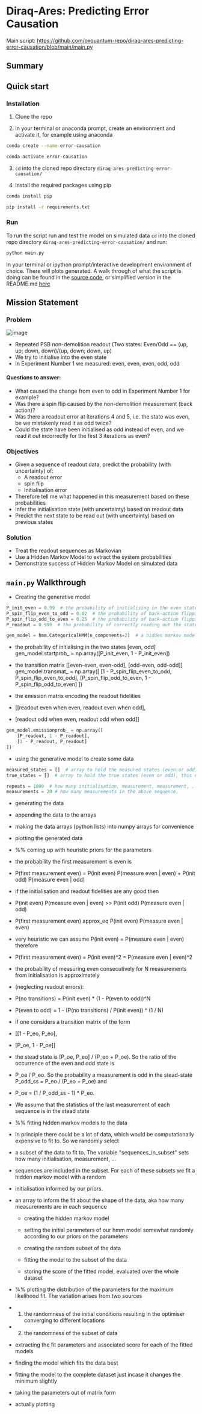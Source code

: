 # Diraq-Ares: Predicting Error Causation

Main script: https://github.com/oxquantum-repo/diraq-ares-predicting-error-causation/blob/main/main.py
## Summary

## Quick start

### Installation

1. Clone the repo 

2. In your terminal or anaconda prompt, create an environment and activate it, for example using anaconda

```bash
conda create --name error-causation

conda activate error-causation
```

3. `cd` into the cloned repo directory `diraq-ares-predicting-error-causation/`

4. Install the required packages using pip

```bash
conda install pip

pip install -r requirements.txt
```

### Run

To run the script run and test the model on simulated data `cd` into the cloned repo directory `diraq-ares-predicting-error-causation/` and run:

```python
python main.py
```

In your terminal or ipython prompt/interactive development environment of choice. There will plots generated. A walk through of what the script is doing can be found in the [source code](https://github.com/oxquantum-repo/diraq-ares-predicting-error-causation/blob/main/main.py), or simplified version in the README.md [here](#mainpy-walkthrough)

## Mission Statement

### Problem

![image](images/readoout%20mock%20up%20example.png)

- Repeated PSB non-demolition readout (Two states: Even/Odd == (up, up; down, down)/(up, down; down, up)
- We try to initialise into the even state
- In Experiment Number 1  we measured: even, even, even, odd, odd

#### Questions to answer:

- What caused the change from even to odd in Experiment Number 1 for example?
- Was there a spin flip caused by the non-demolition measurement (back action)?
- Was there a readout error at iterations 4 and 5, i.e. the state was even, be we mistakenly read it as odd twice?
- Could the state have been initialised as odd instead of even, and we read it out incorrectly for the first 3 iterations as even?

### Objectives

- Given a sequence of readout data, predict the probability (with uncertainty) of:
    - A readout error
    - spin flip
    - Initialisation error
- Therefore tell me what happened in this measurement based on these probabilities
- Infer the initialisation state (with uncertainty) based on readout data
- Predict the next state to be read out (with uncertainty) based on previous states

### Solution

- Treat the readout sequences as Markovian
- Use a Hidden Markov Model to extract the system probabilities
- Demonstrate success of Hidden Markov Model on simulated data 

## `main.py` Walkthrough

- Creating the generative model

```python
P_init_even = 0.99  # the probability of initialising in the even state
P_spin_flip_even_to_odd = 0.02  # the probability of back-action flipping the state from even to odd
P_spin_flip_odd_to_even = 0.25  # the probability of back-action flipping the state from odd to even
P_readout = 0.999  # the probability of correctly reading out the state

gen_model = hmm.CategoricalHMM(n_components=2)  # a hidden markov model (hmm) with 2 components
```

- the probability of initialising in the two states [even, odd]
gen_model.startprob_ = np.array([P_init_even, 1 - P_init_even])

- the transition matrix [[even-even, even-odd], [odd-even, odd-odd]]
gen_model.transmat_ = np.array([
    [1 - P_spin_flip_even_to_odd, P_spin_flip_even_to_odd],
    [P_spin_flip_odd_to_even, 1 - P_spin_flip_odd_to_even]
])

- the emission matrix encoding the readout fidelities
- [[readout even when even, readout even when odd],
- [readout odd when even, readout odd when odd]]
```python 
gen_model.emissionprob_ = np.array([
    [P_readout, 1 - P_readout],
    [1 - P_readout, P_readout]
])
```
- using the generative model to create some data
```python
measured_states = []  # array to hold the measured states (even or odd), this data is available
true_states = []  # array to hold the true states (even or odd), this data is hidden

repeats = 1000  # how many initialisation, measurement, measurement, ... sequences to perform
measurements = 20 # how many measurements in the above sequence.
```
- generating the data

- appending the data to the arrays

- making the data arrays (python lists) into numpy arrays for convenience

- plotting the generated data

- %%  coming up with heuristic priors for the parameters

- the probability the first measurement is even is
- P(first measurement even) = P(init even) P(measure even | even) + P(init odd) P(measure even | odd)
- if the initialisation and readout fidelities are any good then
- P(init even) P(measure even | even) >> P(init odd) P(measure even | odd)
- P(first measurement even) approx_eq P(init even) P(measure even | even)
- very heuristic we can assume P(init even) = P(measure even | even) therefore
- P(first measurement even) = P(init even)^2 = P(measure even | even)^2

- the probability of measuring even consecutively for N measurements from initialisation is approximately
- (neglecting readout errors):
- P(no transitions) = P(init even) * (1 - P(even to odd))^N
- P(even to odd) = 1 - (P(no transitions) / P(init even)) ^ (1 / N)


- if one considers a transition matrix of the form
- [[1 - P_eo, P_eo],
-  [P_oe, 1 - P_oe]]
- the stead state is [P_oe, P_eo] / (P_eo + P_oe). So the ratio of the occurrence of the even and odd state is
- P_oe / P_eo. So the probability a measurement is odd in the stead-state P_odd_ss = P_eo / (P_eo + P_oe) and
- P_oe = (1 / P_odd_ss - 1) * P_eo.
- We assume that the statistics of the last measurement of each sequence is in the stead state


- %%  fitting hidden markov models to the data


- in principle there could be a lot of data, which would be computationally expensive to fit to. So we randomly select
- a subset of the data to fit to. The variable "sequences_in_subset" sets how many initialisation, measurement, ...
- sequences are included in the subset. For each of these subsets we fit a hidden markov model with a random
- initialisation informed by our priors.

- an array to inform the fit about the shape of the data, aka how many measurements are in each sequence
    - creating the hidden markov model
    - setting the initial parameters of our hmm model somewhat randomly according to our priors on the parameters

    - creating the random subset of the data
    - fitting the model to the subset of the data
    - storing the score of the fitted model, evaluated over the whole dataset


- %% plotting the distribution of the parameters for the maximum likelihood fit. The variation arises from two sources
- 1. the randomness of the initial conditions resulting in the optimiser converging to different locations
- 2. the randomness of the subset of data

- extracting the fit parameters and associated score for each of the fitted models


- finding the model which fits the data best

- fitting the model to the complete dataset just incase it changes the minimum slightly

- taking the parameters out of matrix form


- actually plotting



